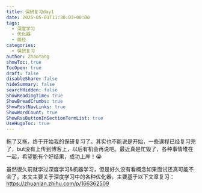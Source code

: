 ```yaml
---
title: 保研复习day1
date: 2025-05-01T11:30:03+00:00
tags:
  - 深度学习
  - 优化器
  - 面经
categories:
  - 保研复习
author: ZhaoYang
showToc: true
TocOpen: true
draft: false
disableShare: false
hideSummary: false
searchHidden: false
ShowReadingTime: true
ShowBreadCrumbs: true
ShowPostNavLinks: true
ShowWordCount: true
ShowRssButtonInSectionTermList: true
UseHugoToc: true
---
```

拖了又拖，终于开始我的保研复习了。其实也不能说是开始，一些课程已经复习完了，but没有上传到博客上，以后有机会再说吧。最近真是忙毁了，各种事情堆在一起，希望能有个好结果，成功上岸！😭

虽然很久前就学过深度学习&机器学习，但是好久没有看概念如果面试还真可能不会了。本文主要关于深度学习中的各种优化器，主要基于以下文章复习：https://zhuanlan.zhihu.com/p/166362509

